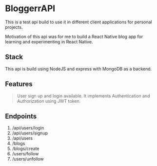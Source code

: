 # BloggerrAPI
This is a test api build to use it in different client applications for personal projects.

Motivation of this api was for me to build a React Native blog app for learning and experimenting in React Native.


## Stack
This api is build using NodeJS and express with MongoDB as a backend.

## Features
> User sign up and login available.
> It implements Authentication and Authorization using JWT token.

## Endpoints

1. /api/users/login
2. /api/users/signup
3. /api/users
4. /blogs
5. /blogs/create
6. /users/follow
7. /users/unfollow
